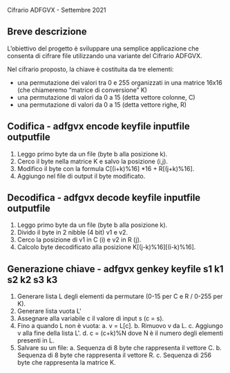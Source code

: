Cifrario ADFGVX - Settembre 2021

## Breve descrizione

L’obiettivo del progetto è sviluppare una semplice applicazione che consenta di cifrare file utilizzando una variante
del Cifrario ADFGVX.

Nel cifrario proposto, la chiave è costituita da tre elementi:

- una permutazione dei valori tra 0 e 255 organizzati in una matrice 16x16 (che chiameremo “matrice di conversione” K)
- una permutazione di valori da 0 a 15 (detta vettore colonne, C)
- una permutazione di valori da 0 a 15 (detta vettore righe, R)

## Codifica - adfgvx encode keyfile inputfile outputfile

1. Leggo primo byte da un file (byte b alla posizione k).
2. Cerco il byte nella matrice K e salvo la posizione (i,j).
3. Modifico il byte con la formula C[(i+k)%16] *16 + R[(j+k)%16].
4. Aggiungo nel file di output il byte modificato.

## Decodifica - adfgvx decode keyfile inputfile outputfile

1. Leggo primo byte da un file (byte b alla posizione k).
2. Divido il byte in 2 nibble (4 bit) v1 e v2.
3. Cerco la posizione di v1 in C (i) e v2 in R (j).
4. Calcolo byte decodificato alla posizione K[(j-k)%16][(i-k)%16].

## Generazione chiave - adfgvx genkey keyfile s1 k1 s2 k2 s3 k3

1. Generare lista L degli elementi da permutare (0-15 per C e R / 0-255 per K).
2. Generare lista vuota L'
3. Assegnare alla variabile c il valore di input s (c = s).
4. Fino a quando L non è vuota:
   a. v = L[c]. b. Rimuovo v da L. c. Aggiungo v alla fine della lista L'. d. c = (c+k)%N dove N è il numero degli
   elementi presenti in L.
5. Salvare su un file:
   a. Sequenza di 8 byte che rappresenta il vettore C. b. Sequenza di 8 byte che rappresenta il vettore R. c. Sequenza
   di 256 byte che rappresenta la matrice K.